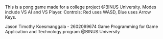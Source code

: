 This is a pong game made for a college project @BINUS University.
Modes include VS AI and VS Player.
Controls:
Red uses WASD, Blue uses Arrow Keys.

Jason Timothy Koesmanggala - 2602099674
Game Programming for Game Application and Technology program @BINUS University
